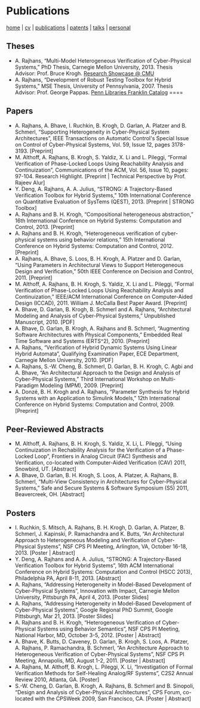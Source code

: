 # Publications

[home](index.html) \| [cv](docs/AkshayRajhansCV.pdf) \| [publications](publications.html) \| [patents](patents.html) \| [talks](talks.html) \| [personal](personal.html)

## Theses
- A. Rajhans, “Multi-Model Heterogeneous Verification of Cyber-Physical Systems,” PhD Thesis, Carnegie Mellon University, 2013. Thesis Advisor: Prof. Bruce Krogh. [Research Showcase @ CMU](http://repository.cmu.edu/dissertations/251/)
- A. Rajhans, “Development of Robust Testing Toolbox for Hybrid Systems,” MSE Thesis, University of Pennsylvania, 2007. Thesis Advisor: Prof. George Pappas. [Penn Libraries Franklin Catalog](http://dla.library.upenn.edu/dla/franklin/record.html?filter.author_creator_facet.val=Rajhans%2C%20Akshay&id=FRANKLIN_4283783&)
====
## Papers
- A. Rajhans, A. Bhave, I. Ruchkin, B. Krogh, D. Garlan, A. Platzer and B. Schmerl, “Supporting Heterogeneity in Cyber-Physical System Architectures”, IEEE Transactions on Automatic Control's Special Issue on Control of Cyber-Physical Systems, Vol. 59, Issue 12, pages 3178-3193. [Preprint]
- M. Althoff, A. Rajhans, B. Krogh, S. Yaldiz, X. Li and L. Pileggi, “Formal Verification of Phase-Locked Loops Using Reachability Analysis and Continuization”, Communications of the ACM, Vol. 56, Issue 10, pages: 97-104. Research Highlight. [Preprint \| Technical Perspective by Prof. Rajeev Alur]
- Y. Deng, A. Rajhans, A. A. Julius, “STRONG: A Trajectory-Based Verification Toolbox for Hybrid Systems,” 10th International Conference on Quantitative Evaluation of SysTems (QEST), 2013. [Preprint \| STRONG Toolbox]
- A. Rajhans and B. H. Krogh, “Compositional heterogeneous abstraction,” 16th International Conference on Hybrid Systems: Computation and Control, 2013. [Preprint]
- A. Rajhans and B. H. Krogh, “Heterogeneous verification of cyber-physical systems using behavior relations,” 15th International Conference on Hybrid Systems: Computation and Control, 2012. [Preprint]
- A. Rajhans, A. Bhave, S. Loos, B. H. Krogh, A. Platzer and D. Garlan, “Using Parameters in Architectural Views to Support Heterogeneous Design and Verification,” 50th IEEE Conference on Decision and Control, 2011. [Preprint]
- M. Althoff, A. Rajhans, B. H. Krogh, S. Yaldiz, X. Li and L. Pileggi, “Formal Verification of Phase-Locked Loops Using Reachability Analysis and Continuization,” IEEE/ACM International Conference on Computer-Aided Design (ICCAD), 2011. William J. McCalla Best Paper Award. [Preprint]
- A. Bhave, D. Garlan, B. Krogh, B. Schmerl and A. Rajhans, “Architectural Modeling and Analysis of Cyber-Physical Systems,” Unpublished Manuscript, 2010. [PDF]
- A. Bhave, D. Garlan, B. Krogh, A. Rajhans and B. Schmerl, “Augmenting Software Architectures with Physical Components,” Embedded Real Time Software and Systems (ERTS^2), 2010. [Preprint]
- A. Rajhans, “Verification of Hybrid Dynamic Systems Using Linear Hybrid Automata”, Qualifying Examination Paper, ECE Department, Carnegie Mellon University, 2010. [PDF]
- A. Rajhans, S.-W. Cheng, B. Schmerl, D. Garlan, B. H. Krogh, C. Agbi and A. Bhave, “An Architectural Approach to the Design and Analysis of Cyber-Physical Systems,” Third International Workshop on Multi-Paradigm Modeling (MPM), 2009. [Preprint]
- A. Donzé, B. H. Krogh and A. Rajhans, “Parameter Synthesis for Hybrid Systems with an Application to Simulink Models,” 12th International Conference on Hybrid Systems: Computation and Control, 2009. [Preprint]
## Peer-Reviewed Abstracts
- M. Althoff, A. Rajhans, B. H. Krogh, S. Yaldiz, X. Li, L. Pileggi, “Using Continuization in Rechability Analysis for the Verification of a Phase-Locked Loop”, Frontiers in Analog Circuit (FAC) Synthesis and Verification, co-located with Computer-Aided Verification (CAV) 2011, Snowbird, UT. [Abstract]
- A. Bhave, D. Garlan, B. H. Krogh, S. Loos, A. Platzer, A. Rajhans, B. Schmerl, “Multi-View Consistency in Architectures for Cyber-Physical Systems,” Safe and Secure Systems & Software Symposium (S5) 2011, Beavercreek, OH. [Abstract]
## Posters
- I. Ruchkin, S. Mitsch, A. Rajhans, B. H. Krogh, D. Garlan, A. Platzer, B. Schmerl, J. Kapinski, P. Ramachandra and K. Butts, “An Architectural Approach to Heterogeneous Modeling and Verification of Cyber-Physical Systems”, NSF CPS PI Meeting, Arlington, VA, October 16-18, 2013. [Poster \| Abstract]
- Y. Deng, A. Rajhans and A. A. Julius, “STRONG: A Trajectory-Based Verification Toolbox for Hybrid Systems”, 16th ACM International Conference on Hybrid Systems: Computation and Control (HSCC 2013), Philadelphia PA, April 8-11, 2013. [Abstract]
- A. Rajhans, “Addressing Heterogeneity in Model-Based Development of Cyber-Physical Systems”, Innovation with Impact, Carnegie Mellon University, Pittsburgh PA, April 4, 2013. [Poster Slides]
- A. Rajhans, “Addressing Heterogeneity in Model-Based Development of Cyber-Physical Systems”, Google Regional PhD Summit, Google Pittsburgh, Mar 21, 2013. [Poster Slides]
- A. Rajhans and B. H. Krogh, “Heterogeneous Verification of Cyber-Physical Systems using Behavior Semantics”, NSF CPS PI Meeting, National Harbor, MD, October 3-5, 2012. [Poster \| Abstract]
- A. Bhave, K. Butts, D. Caveney, D. Garlan, B. Krogh, S. Loos, A. Platzer, A. Rajhans, P. Ramachandra, B. Schmerl, “An Architecture Approach to Heterogeneous Verification of Cyber-Physical Systems”, NSF CPS PI Meeting, Annapolis, MD, August 1-2, 2011. [Poster \| Abstract]
- A. Rajhans, M. Althoff, B. Krogh, L. Pileggi, X. Li, “Investigation of Formal Verification Methods for Self-Healing Analog/RF Systems”, C2S2 Annual Review 2010, Atlanta, GA. [Poster]
- S.-W. Cheng, D. Garlan, B. Krogh, A. Rajhans, B. Schmerl and B. Sinopoli, “Design and Analysis of Cyber-Physical Architectures”, CPS Forum, co-located with the CPSWeek 2009, San Francisco, CA. [Poster \| Abstract]
